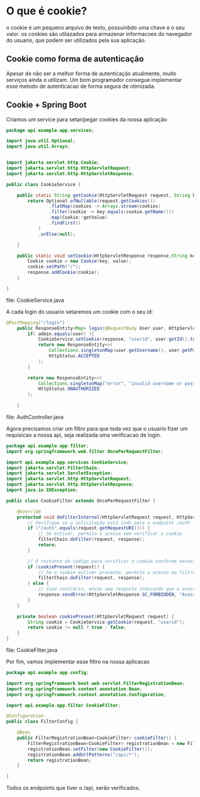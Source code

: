 # O que é cookie?

o cookie é um pequeno arquivo de texto, possuinbdo uma chave e o seu valor.
os cookies são utilazados para armazenar informacoes do navegador do usuario, que podem ser utilizados pela sua aplicação.

## Cookie como forma de autenticação
Apesar de não ser a melhor forma de autenticação atualmente, muito serviços ainda o utilizam. Um bom programador consegue implementar esse metodo de autenticacao de forma segura de otimizada.

## Cookie + Spring Boot
Criamos um service para setar/pegar cookies da nossa aplicação
```java
package api.example.app.services;

import java.util.Optional;
import java.util.Arrays;


import jakarta.servlet.http.Cookie;
import jakarta.servlet.http.HttpServletRequest;
import jakarta.servlet.http.HttpServletResponse;

public class CookieService {

    public static String getCookie(HttpServletRequest request, String key) {
        return Optional.ofNullable(request.getCookies())
                .flatMap(cookies -> Arrays.stream(cookies)
                .filter(cookie -> key.equals(cookie.getName()))
                .map(Cookie::getValue)
                .findFirst()
            )
            .orElse(null);

    }

    public static void setCookie(HttpServletResponse response,String key, String value){
        Cookie cookie = new Cookie(key, value);
        cookie.setPath("/");
        response.addCookie(cookie);
    }

}
```
file: CookieService.java

A cada login do usuario setaremos um cookie com o seu id:

```java
@PostMapping("/login")
    public ResponseEntity<Map> login(@RequestBody User user, HttpServletResponse response){
        if( admin.equals(user) ){
            CookieService.setCookie(response, "userid", user.getId().toString());
            return new ResponseEntity<>(
                Collections.singletonMap(user.getUsername(), user.getPassword()),
                HttpStatus.ACCEPTED
            );
        }

        return new ResponseEntity<>(
            Collections.singletonMap("error", "invalid username or password"),
            HttpStatus.UNAUTHORIZED
        );
    
    }
```
file: AuthController.java


Agora precisamos criar um filtro para que toda vez que o usuario fizer um requisicao a nossa api, seja realizada uma verificacao de login.

```java
package api.example.app.filter;
import org.springframework.web.filter.OncePerRequestFilter;

import api.example.app.services.CookieService;
import jakarta.servlet.FilterChain;
import jakarta.servlet.ServletException;
import jakarta.servlet.http.HttpServletRequest;
import jakarta.servlet.http.HttpServletResponse;
import java.io.IOException;

public class CookieFilter extends OncePerRequestFilter {

    @Override
    protected void doFilterInternal(HttpServletRequest request, HttpServletResponse response, FilterChain filterChain) throws ServletException, IOException {
        // Verifique se a solicitação está indo para o endpoint /auth
        if ("/auth".equals(request.getRequestURI())) {
            // Se estiver, permita o acesso sem verificar o cookie
            filterChain.doFilter(request, response);
            return;
        }

        // O restante do código para verificar o cookie conforme necessário
        if (cookiePresent(request)) {
            // Se o cookie estiver presente, permita o acesso ao filtro seguinte (cadeia de filtros)
            filterChain.doFilter(request, response);
        } else {
            // Caso contrário, envie uma resposta indicando que o acesso não é permitido
            response.sendError(HttpServletResponse.SC_FORBIDDEN, "Acesso negado. Cookie não encontrado.");
        }
    }

    private boolean cookiePresent(HttpServletRequest request) {
        String cookie = CookieService.getCookie(request, "userid");
        return cookie != null ? true : false;   
    }         
}

```
file: CookieFilter.java

Por fim, vamos implementar esse filtro na nossa aplicacao

```java
package api.example.app.config;

import org.springframework.boot.web.servlet.FilterRegistrationBean;
import org.springframework.context.annotation.Bean;
import org.springframework.context.annotation.Configuration;

import api.example.app.filter.CookieFilter;

@Configuration
public class FilterConfig {

    @Bean
    public FilterRegistrationBean<CookieFilter> cookieFilter() {
        FilterRegistrationBean<CookieFilter> registrationBean = new FilterRegistrationBean<>();
        registrationBean.setFilter(new CookieFilter());
        registrationBean.addUrlPatterns("/api/*");
        return registrationBean;
    }

}
```

Todos os endpoints que tiver o /api, serão verificados.
